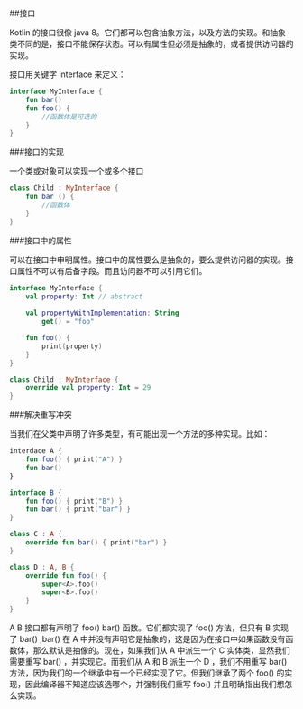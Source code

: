 ##接口

Kotlin 的接口很像 java 8。它们都可以包含抽象方法，以及方法的实现。和抽象类不同的是，接口不能保存状态。可以有属性但必须是抽象的，或者提供访问器的实现。

接口用关键字 interface 来定义：

```kotlin
interface MyInterface {
	fun bar()
	fun foo() {
		//函数体是可选的
	}
}
```

###接口的实现

一个类或对象可以实现一个或多个接口

```kotlin
class Child : MyInterface {
	fun bar () {
		//函数体
	}
}
```

###接口中的属性

可以在接口中申明属性。接口中的属性要么是抽象的，要么提供访问器的实现。接口属性不可以有后备字段。而且访问器不可以引用它们。

```kotlin
interface MyInterface {
	val property: Int // abstract
	
	val propertyWithImplementation: String
		get() = "foo"

	fun foo() { 
		print(property)
	} 
}

class Child : MyInterface { 
	override val property: Int = 29
}
```

###解决重写冲突

当我们在父类中声明了许多类型，有可能出现一个方法的多种实现。比如：

```kotlin
interdace A {
    fun foo() { print("A") }
    fun bar()
}

interface B {
    fun foo() { print("B") }
    fun bar() { print("bar") }
}

class C : A {
    override fun bar() { print("bar") }
}

class D : A, B {
    override fun foo() {
        super<A>.foo()
        super<B>.foo()
    }
}

```

A B 接口都有声明了 foo() bar() 函数。它们都实现了 foo() 方法，但只有 B 实现了 bar() ,bar() 在 A 中并没有声明它是抽象的，这是因为在接口中如果函数没有函数体，那么默认是抽像的。现在，如果我们从 A 中派生一个 C 实体类，显然我们需要重写 bar() ，并实现它。而我们从 A 和 B 派生一个 D ，我们不用重写 bar() 方法，因为我们的一个继承中有一个已经实现了它。但我们继承了两个 foo() 的实现，因此编译器不知道应该选哪个，并强制我们重写 foo() 并且明确指出我们想怎么实现。
